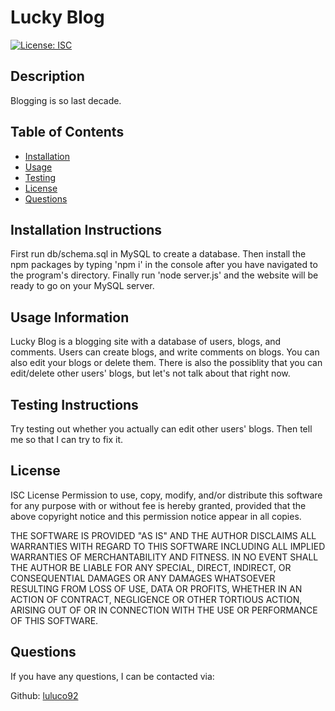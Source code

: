 # Lucky Blog
[![License: ISC](https://img.shields.io/badge/License-ISC-blue.svg)](https://opensource.org/licenses/ISC)
## Description

Blogging is so last decade.

## Table of Contents

- [Installation](#installation-instructions)
- [Usage](#usage-information)
- [Testing](#testing-instructions)
- [License](#license)
- [Questions](#questions)


## Installation Instructions

First run db/schema.sql in MySQL to create a database. Then install the npm packages by typing 'npm i' in the console after you have navigated to the program's directory. Finally run 'node server.js' and the website will be ready to go on your MySQL server.

## Usage Information

Lucky Blog is a blogging site with a database of users, blogs, and comments. Users can create blogs, and write comments on blogs. You can also edit your blogs or delete them. There is also the possiblity that you can edit/delete other users' blogs, but let's not talk about that right now.

## Testing Instructions

Try testing out whether you actually can edit other users' blogs. Then tell me so that I can try to fix it.

## License

ISC License
Permission to use, copy, modify, and/or distribute this software for any purpose with or without fee is hereby granted, provided that the above copyright notice and this permission notice appear in all copies.

THE SOFTWARE IS PROVIDED "AS IS" AND THE AUTHOR DISCLAIMS ALL WARRANTIES WITH REGARD TO THIS SOFTWARE INCLUDING ALL IMPLIED WARRANTIES OF MERCHANTABILITY AND FITNESS. IN NO EVENT SHALL THE AUTHOR BE LIABLE FOR ANY SPECIAL, DIRECT, INDIRECT, OR CONSEQUENTIAL DAMAGES OR ANY DAMAGES WHATSOEVER RESULTING FROM LOSS OF USE, DATA OR PROFITS, WHETHER IN AN ACTION OF CONTRACT, NEGLIGENCE OR OTHER TORTIOUS ACTION, ARISING OUT OF OR IN CONNECTION WITH THE USE OR PERFORMANCE OF THIS SOFTWARE. 

## Questions

If you have any questions, I can be contacted via: 

Github: [luluco92](https://github.com/luluco92)


